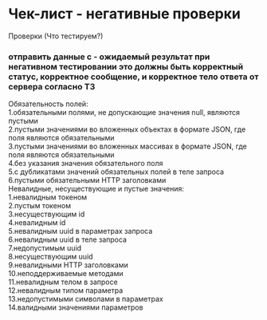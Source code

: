 # Чек-лист - негативные проверки
Проверки (Что тестируем?)
### отправить данные с - oжидаемый результат при негативном тестировании это должны быть корректный статус, корректное сообщение, и корректное тело ответа от сервера согласно ТЗ
Обязательность полей:  
1.обязательными полями, не допускающие значения null, являются пустыми  
2.пустыми значениями во вложенных объектах в формате JSON, где поля являются обязательными  
3.пустыми значениями во вложенных массивах в формате JSON, где поля являются обязательными  
4.без указания значения обязательного поля  
5.с дубликатами значений обязательных полей в теле запроса  
6.пустыми обязательными HTTP заголовками  
Невалидные, несуществующие и пустые значения:  
1.невалидным токеном  
2.пустым токеном  
3.несуществующим id  
4.невалидным id  
5.невалидным uuid в параметрах запроса  
6.невалидным uuid в теле запроса  
7.недопустимым uuid  
8.несуществующим uuid  
9.невалидными HTTP заголовками  
10.неподдерживаемые методами  
11.невалидным телом в запросе  
12.невалидным типом параметра  
13.недопустимыми символами в параметрах  
14.валидными значениями параметров  
